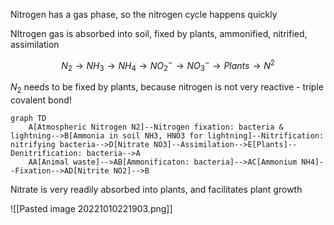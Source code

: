 Nitrogen has a gas phase, so the nitrogen cycle happens quickly

NItrogen gas is absorbed into soil, fixed by plants, ammonified, nitrified, assimilation

$$
N_2 \rightarrow NH_3 \rightarrow NH_4 \rightarrow NO_2^- \rightarrow NO_3^- \rightarrow Plants \rightarrow N^2
$$

$N_2$ needs to be fixed by plants, because nitrogen is not very reactive - triple covalent bond!


```mermaid
graph TD
	A[Atmospheric Nitrogen N2]--Nitrogen fixation: bacteria & lightning-->B[Ammonia in soil NH3, HNO3 for lightning]--Nitrification: nitrifying bacteria-->D[Nitrate NO3]--Assimilation-->E[Plants]--Denitrification: bacteria-->A
	AA[Animal waste]-->AB[Ammonificaton: bacteria]-->AC[Ammonium NH4]--Fixation-->AD[Nitrite NO2]-->B
```

Nitrate is very readily absorbed into plants, and facilitates plant growth

![[Pasted image 20221010221903.png]]